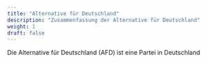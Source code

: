 ```yaml
---
title: "Alternative für Deutschland"
description: "Zusammenfassung der Alternative für Deutschland"
weight: 1
draft: false
---
```


Die Alternative für Deutschland (AFD) ist eine Partei in Deutschland

